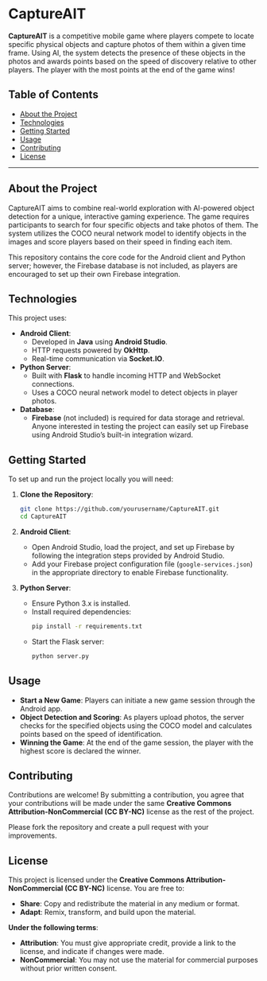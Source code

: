 # CaptureAIT

**CaptureAIT** is a competitive mobile game where players compete to locate specific physical objects and capture photos of them within a given time frame. Using AI, the system detects the presence of these objects in the photos and awards points based on the speed of discovery relative to other players. The player with the most points at the end of the game wins!

## Table of Contents

- [About the Project](#about-the-project)
- [Technologies](#technologies)
- [Getting Started](#getting-started)
- [Usage](#usage)
- [Contributing](#contributing)
- [License](#license)

---

## About the Project

CaptureAIT aims to combine real-world exploration with AI-powered object detection for a unique, interactive gaming experience. The game requires participants to search for four specific objects and take photos of them. The system utilizes the COCO neural network model to identify objects in the images and score players based on their speed in finding each item.

This repository contains the core code for the Android client and Python server; however, the Firebase database is not included, as players are encouraged to set up their own Firebase integration.

## Technologies

This project uses:

- **Android Client**:
  - Developed in **Java** using **Android Studio**.
  - HTTP requests powered by **OkHttp**.
  - Real-time communication via **Socket.IO**.
- **Python Server**:
  - Built with **Flask** to handle incoming HTTP and WebSocket connections.
  - Uses a COCO neural network model to detect objects in player photos.
- **Database**:
  - **Firebase** (not included) is required for data storage and retrieval. Anyone interested in testing the project can easily set up Firebase using Android Studio’s built-in integration wizard.

## Getting Started

To set up and run the project locally you will need:

1. **Clone the Repository**:  
   ```bash
   git clone https://github.com/yourusername/CaptureAIT.git
   cd CaptureAIT
   ```
2. **Android Client**:  
   - Open Android Studio, load the project, and set up Firebase by following the integration steps provided by Android Studio.
   - Add your Firebase project configuration file (`google-services.json`) in the appropriate directory to enable Firebase functionality.

3. **Python Server**:  
   - Ensure Python 3.x is installed.
   - Install required dependencies:
     ```bash
     pip install -r requirements.txt
     ```
   - Start the Flask server:
     ```bash
     python server.py
     ```
## Usage

- **Start a New Game**: Players can initiate a new game session through the Android app.
- **Object Detection and Scoring**: As players upload photos, the server checks for the specified objects using the COCO model and calculates points based on the speed of identification.
- **Winning the Game**: At the end of the game session, the player with the highest score is declared the winner.

## Contributing

Contributions are welcome! By submitting a contribution, you agree that your contributions will be made under the same **Creative Commons Attribution-NonCommercial (CC BY-NC)** license as the rest of the project.

Please fork the repository and create a pull request with your improvements.

## License

This project is licensed under the **Creative Commons Attribution-NonCommercial (CC BY-NC)** license. You are free to:

- **Share**: Copy and redistribute the material in any medium or format.
- **Adapt**: Remix, transform, and build upon the material.

**Under the following terms**:

- **Attribution**: You must give appropriate credit, provide a link to the license, and indicate if changes were made.
- **NonCommercial**: You may not use the material for commercial purposes without prior written consent.


